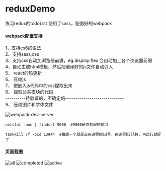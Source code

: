 # reduxDemo
练习redux的todoList 使用了sass，配置好的webpack
#### webpack配置支持
1、支持es6的语法  
2、支持sass,css  
3、支持css自动加浏览器前缀，eg:display:flex 会自动加上各个浏览器前缀  
4、自动生成html模板，然后把编译好的js文件自动引入  
5、 react的热更新  
6、 压缩js  
7、 把嵌入js代码中的css提取出来  
8、 提取公共模块的代码  
----------待验证的，不确定的-----------------------------  
9、 压缩图片和字体文件  


![webpack-dev-server](http://ostu98x74.bkt.clouddn.com/webpackwebpack-error.png)

```
netstat -aon | findsrt 9000  #9000是你启服的端口

taskkill /f -pid 13944  #最后一个就是占用进程的id号，在这里kill掉，再运行就好了
```

#### 页面截图
![all](http://ostu98x74.bkt.clouddn.com/redux/all.png)
![completed](http://ostu98x74.bkt.clouddn.com/redux/completed.png)
![active](http://ostu98x74.bkt.clouddn.com/redux/active.png)
